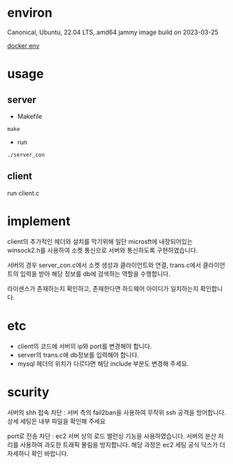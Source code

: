 # environ
Canonical, Ubuntu, 22.04 LTS, amd64 jammy image build on 2023-03-25

[docker env](https://github.com/P-Jun/server_mysql/tree/main)
# usage
## server

* Makefile
```
make
```
* run
```
./server_con
```
## client
run client.c
# implement
client의 추가적인 헤더와 설치를 막기위해 일단 microsft에 내장되어있는 winsock2.h를 사용하여 소켓 통신으로 서버와 통신하도록 구현하였습니다.

서버의 경우 server_con.c에서 소켓 생성과 클라이언트와 연결, trans.c에서 클라이언트의 입력을 받아 해당 정보를 db에 검색하는 역할을 수행합니다.

라이센스가 존재하는지 확인하고, 존재한다면 하드웨어 아이디가 일치하는지 확인합니다.
# etc
* client의 코드에 서버의 ip와 port를 변경해야 합니다.
* server의 trans.c에 db정보를 입력해야 합니다.
* mysql 헤더의 위치가 다르다면 해당 include 부분도 변경해 주세요.


# scurity
서버의 shh 접속 차단 : 서버 측의 fail2ban을 사용하여 무작위 ssh 공격을 방어합니다. 상세 세팅은 내부 파일을 확인해 주세요

port로 전송 차단 : ec2 서버 상의 로드 밸런싱 기능을 사용하였습니다. 서버의 분산 처리를 사용하여 과도한 트래픽 몰림을 방지합니다. 해당 과정은 ec2 세팅 공식 닥스가 더 자세하니 확인 바랍니다.

